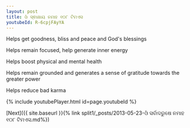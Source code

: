 ```yaml
---
layout: post
title: ଓଁ ସ୍ଵାକ୍ଷାୟ ନମାହ ୧୦୮ ଟିମଏସ
youtubeId: R-6cpjFAyYA
---
```

 
 
Helps get goodness, bliss and peace and God's blessings
 
Helps remain focused, help generate inner energy 
 
Helps boost physical and mental health 
 
Helps remain grounded and generates a sense of gratitude towards the greater power 
 
Helps reduce bad karma
 
 
 
 


{% include youtubePlayer.html id=page.youtubeId %}
 
[Next]({{ site.baseurl }}{% link  split1/_posts/2013-05-23-ଓଁ ସର୍ବାଦରୁଷେ ନମାହ ୧୦୮ ଟିମଏସ.md%})
 
